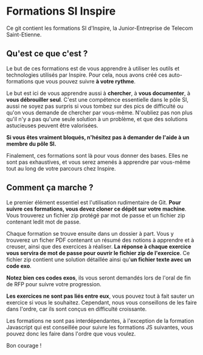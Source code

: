 # Formations SI Inspire
Ce git contient les formations SI d'Inspire, la Junior-Entreprise de Telecom Saint-Etienne.

## Qu'est ce que c'est ?
Le but de ces formations est de vous apprendre à utiliser les outils et technologies utilisés par Inspire. Pour cela, nous avons créé ces auto-formations que vous pouvez suivre **à votre rythme**.

Le but est ici de vous apprendre aussi à **chercher**, à **vous documenter**, à **vous débrouiller seul**. C'est une compétence essentielle dans le pôle SI, aussi ne soyez pas surpris si vous tombez sur des pics de difficulté ou qu'on vous demande de chercher par vous-même. N'oubliez pas non plus qu'il n'y a pas qu'une seule solution à un problème, et que des solutions astucieuses peuvent être valorisées.

**Si vous êtes vraiment bloqués, n'hésitez pas à demander de l'aide à un membre du pôle SI.**

Finalement, ces formations sont là pour vous donner des bases. Elles ne sont pas exhaustives, et vous serez amenés à apprendre par vous-même tout au long de votre parcours chez Inspire.

## Comment ça marche ?
Le premier élément essentiel est l'utilisation rudimentaire de Git. **Pour suivre ces formations, vous devez cloner ce dépôt sur votre machine**. Vous trouverez un fichier zip protégé par mot de passe et un fichier zip contenant ledit mot de passe.

Chaque formation se trouve ensuite dans un dossier à part. Vous y trouverez un ficher PDF contenant un résumé des notions à apprendre et à creuser, ainsi que des exercices à réaliser. **La réponse à chaque exercice vous servira de mot de passe pour ouvrir le fichier zip de l'exercice**. Ce fichier zip contient une solution détaillée ainsi qu'**un fichier texte avec un code exo**.

**Notez bien ces codes exos**, ils vous seront demandés lors de l'oral de fin de RFP pour suivre votre progression.

**Les exercices ne sont pas liés entre eux**, vous pouvez tout à fait sauter un exercice si vous le souhaitez. Cependant, nous vous conseillons de les faire dans l'ordre, car ils sont conçus en difficulté croissante.

Les formations ne sont pas interdépendantes, à l'exception de la formation Javascript qui est conseillée pour suivre les formations JS suivantes, vous pouvez donc les faire dans l'ordre que vous voulez.

Bon courage !